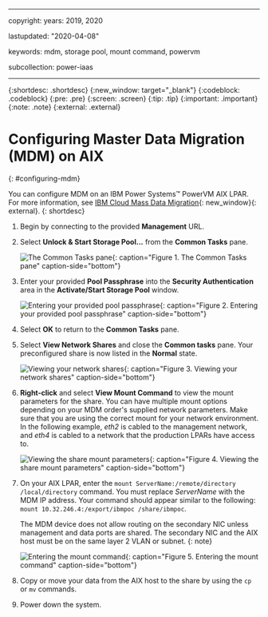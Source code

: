 ﻿---

copyright:
  years: 2019, 2020

lastupdated: "2020-04-08"

keywords: mdm, storage pool, mount command, powervm

subcollection: power-iaas

---

{:shortdesc: .shortdesc}
{:new_window: target="_blank"}
{:codeblock: .codeblock}
{:pre: .pre}
{:screen: .screen}
{:tip: .tip}
{:important: .important}
{:note: .note}
{:external: .external}

# Configuring Master Data Migration (MDM) on AIX
{: #configuring-mdm}

You can configure MDM on an IBM Power Systems&trade; PowerVM AIX LPAR. For more information, see [IBM Cloud Mass Data Migration](https://www.ibm.com/cloud/mass-data-migration){: new_window}{: external}.
{: shortdesc}

1. Begin by connecting to the provided **Management** URL.

2. Select **Unlock & Start Storage Pool...** from the **Common Tasks** pane.

    ![The Common Tasks pane](./images/mdm-configuration-window-manager.png "The Common Tasks pane"){: caption="Figure 1. The Common Tasks pane" caption-side="bottom"}

3. Enter your provided **Pool Passphrase** into the **Security Authentication** area in the **Activate/Start Storage Pool** window.

    ![Entering your provided pool passphrase](./images/mdm-activate-start-storage-pool.png "Entering your provided pool passphrase"){: caption="Figure 2. Entering your provided pool passphrase" caption-side="bottom"}

4. Select **OK** to return to the **Common Tasks** pane.

5. Select **View Network Shares** and close the **Common tasks** pane. Your preconfigured share is now listed in the **Normal** state.

    ![Viewing your network shares](./images/mdm-network-shares-tab.png "Viewing your network shares"){: caption="Figure 3. Viewing your network shares" caption-side="bottom"}

6. **Right-click** and select **View Mount Command** to view the mount parameters for the share. You can have multiple mount options depending on your MDM order's supplied network parameters. Make sure that you are using the correct mount for your network environment. In the following example, *eth2* is cabled to the management network, and *eth4* is cabled to a network that the production LPARs have access to.

    ![Viewing the share mount parameters](./images/mdm-view-mount.png "Viewing the share mount parameters"){: caption="Figure 4. Viewing the share mount parameters" caption-side="bottom"}

7. On your AIX LPAR, enter the `mount ServerName:/remote/directory /local/directory` command. You must replace *ServerName* with the MDM IP address. Your command should appear similar to the following: `mount 10.32.246.4:/export/ibmpoc /share/ibmpoc`.

    The MDM device does not allow routing on the secondary NIC unless management and data ports are shared. The secondary NIC and the AIX host must be on the same layer 2 VLAN or subnet.
    {: note}

    ![Entering the mount command](./images/mdm-view-mount-command-ibmpoc.png "Entering the mount command"){: caption="Figure 5. Entering the mount command" caption-side="bottom"}

8. Copy or move your data from the AIX host to the share by using the `cp` or `mv` commands.

9. Power down the system.
